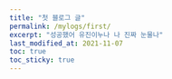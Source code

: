 ```yaml
---
title: "첫 블로그 글"
permalink: /mylogs/first/
excerpt: "성공했어 유진이누나 나 진짜 눈물나"
last_modified_at: 2021-11-07
toc: true
toc_sticky: true
---
```



